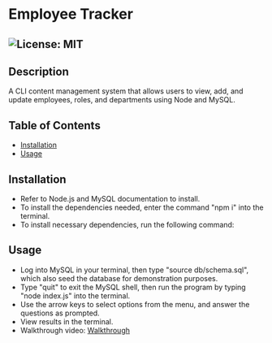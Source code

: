 # Employee Tracker

## ![License: MIT](https://img.shields.io/badge/License-MIT-yellow.svg)

## Description
  A CLI content management system that allows users to view, add, and update employees, roles, and departments using Node and MySQL.

## Table of Contents
  * [Installation](#installation)
  * [Usage](#usage)

## Installation
  * Refer to Node.js and MySQL documentation to install.
  * To install the dependencies needed, enter the command "npm i" into the terminal.
  * To install necessary dependencies, run the following command: 

  
  ## Usage
  * Log into MySQL in your terminal, then type "source db/schema.sql", which also seed the database for demonstration purposes. 
  * Type "quit" to exit the MySQL shell, then run the program by typing "node index.js" into the terminal. 
  * Use the arrow keys to select options from the menu, and answer the questions as prompted. 
  * View results in the terminal.
  * Walkthrough video: [Walkthrough](https://drive.google.com/file/d/1C1ExXkgICsDEk9WhsQy7fECnE43L6pk-/view)

